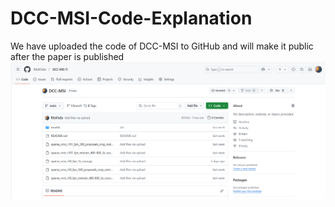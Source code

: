 # DCC-MSI-Code-Explanation
We have uploaded the code of DCC-MSI to GitHub and will make it public after the paper is published
<img src="https://github.com/R3cK1eSs/DCC-MSI-Code-Explanation/blob/main/DCC-MSI.PNG">
